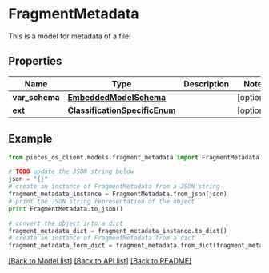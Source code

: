 # FragmentMetadata

This is a model for metadata of a file!

## Properties

Name | Type | Description | Notes
------------ | ------------- | ------------- | -------------
**var_schema** | [**EmbeddedModelSchema**](EmbeddedModelSchema.md) |  | [optional] 
**ext** | [**ClassificationSpecificEnum**](ClassificationSpecificEnum.md) |  | [optional] 

## Example

```python
from pieces_os_client.models.fragment_metadata import FragmentMetadata

# TODO update the JSON string below
json = "{}"
# create an instance of FragmentMetadata from a JSON string
fragment_metadata_instance = FragmentMetadata.from_json(json)
# print the JSON string representation of the object
print FragmentMetadata.to_json()

# convert the object into a dict
fragment_metadata_dict = fragment_metadata_instance.to_dict()
# create an instance of FragmentMetadata from a dict
fragment_metadata_form_dict = fragment_metadata.from_dict(fragment_metadata_dict)
```
[[Back to Model list]](../README.md#documentation-for-models) [[Back to API list]](../README.md#documentation-for-api-endpoints) [[Back to README]](../README.md)


